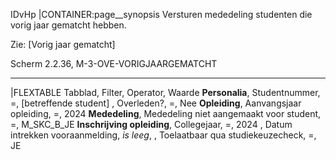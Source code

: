 IDvHp
|CONTAINER:page__synopsis
Versturen mededeling studenten die vorig jaar gematcht hebben.

Zie: [Vorig jaar gematcht]

Scherm 2.2.36, M-3-OVE-VORIGJAARGEMATCHT
_____
|FLEXTABLE
Tabblad, Filter, Operator, Waarde
**Personalia**, Studentnummer, =, [betreffende student]
, Overleden?, =, Nee
**Opleiding**, Aanvangsjaar opleiding, =, 2024
**Mededeling**, Mededeling niet aangemaakt voor student, =, M_SKC_B_JE
**Inschrijving opleiding**, Collegejaar, =, 2024
, Datum intrekken vooraanmelding, *is leeg*,
, Toelaatbaar qua studiekeuzecheck, =, JE
